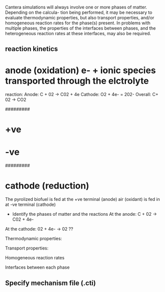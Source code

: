 
Cantera simulations will always involve one or more phases of matter. Depending on the calcula-
tion being performed, it may be necessary to evaluate thermodynamic properties, but also transport
properties, and/or homogeneous reaction rates for the phase(s) present. In problems with multiple
phases, the properties of the interfaces between phases, and the heterogeneous reaction rates at these
interfaces, may also be required.

## reaction kinetics

# anode (oxidation) e- + ionic species transported through the elctrolyte
reaction:
Anode: 
C + 02 -> C02 + 4e
Cathode: 
O2 + 4e- = 202-
Overall: 
C+ 02 -> CO2

######### 
#  +ve  #
#       #
#  -ve  #
#########
# cathode (reduction)
The pyrolized biofuel is fed at the +ve terminal (anode)
air (oxidant) is fed in at -ve terminal (cathode)



- Identify the phases of matter and the reactions
At the anode:
C + 02 -> C02 + 4e-

At the cathode:
02 + 4e- -> 02 ??

Thermodynamic properties:

Transport properties:

Homogeneous reaction rates

Interfaces between each phase

## Specify mechanism file (.cti)